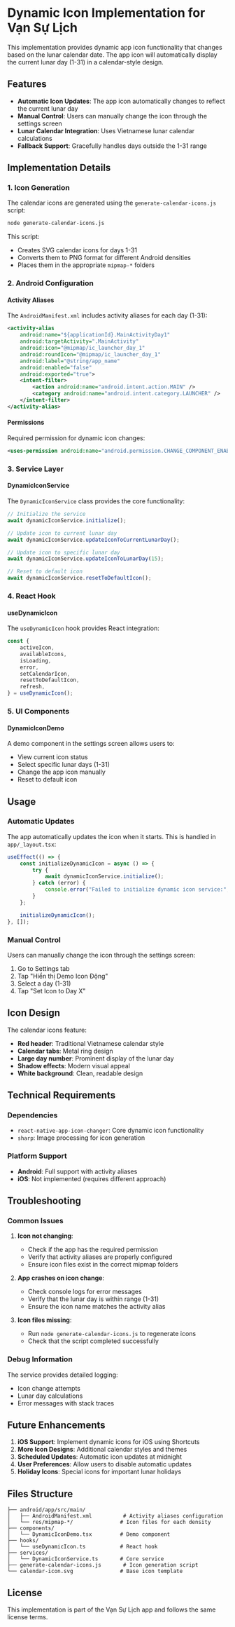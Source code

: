 # Dynamic Icon Implementation for Vạn Sự Lịch

This implementation provides dynamic app icon functionality that changes based on the lunar calendar date. The app icon will automatically display the current lunar day (1-31) in a calendar-style design.

## Features

-   **Automatic Icon Updates**: The app icon automatically changes to reflect the current lunar day
-   **Manual Control**: Users can manually change the icon through the settings screen
-   **Lunar Calendar Integration**: Uses Vietnamese lunar calendar calculations
-   **Fallback Support**: Gracefully handles days outside the 1-31 range

## Implementation Details

### 1. Icon Generation

The calendar icons are generated using the `generate-calendar-icons.js` script:

```bash
node generate-calendar-icons.js
```

This script:

-   Creates SVG calendar icons for days 1-31
-   Converts them to PNG format for different Android densities
-   Places them in the appropriate `mipmap-*` folders

### 2. Android Configuration

#### Activity Aliases

The `AndroidManifest.xml` includes activity aliases for each day (1-31):

```xml
<activity-alias
    android:name="${applicationId}.MainActivityDay1"
    android:targetActivity=".MainActivity"
    android:icon="@mipmap/ic_launcher_day_1"
    android:roundIcon="@mipmap/ic_launcher_day_1"
    android:label="@string/app_name"
    android:enabled="false"
    android:exported="true">
    <intent-filter>
        <action android:name="android.intent.action.MAIN" />
        <category android:name="android.intent.category.LAUNCHER" />
    </intent-filter>
</activity-alias>
```

#### Permissions

Required permission for dynamic icon changes:

```xml
<uses-permission android:name="android.permission.CHANGE_COMPONENT_ENABLED_STATE" />
```

### 3. Service Layer

#### DynamicIconService

The `DynamicIconService` class provides the core functionality:

```typescript
// Initialize the service
await dynamicIconService.initialize();

// Update icon to current lunar day
await dynamicIconService.updateIconToCurrentLunarDay();

// Update icon to specific lunar day
await dynamicIconService.updateIconToLunarDay(15);

// Reset to default icon
await dynamicIconService.resetToDefaultIcon();
```

### 4. React Hook

#### useDynamicIcon

The `useDynamicIcon` hook provides React integration:

```typescript
const {
    activeIcon,
    availableIcons,
    isLoading,
    error,
    setCalendarIcon,
    resetToDefaultIcon,
    refresh,
} = useDynamicIcon();
```

### 5. UI Components

#### DynamicIconDemo

A demo component in the settings screen allows users to:

-   View current icon status
-   Select specific lunar days (1-31)
-   Change the app icon manually
-   Reset to default icon

## Usage

### Automatic Updates

The app automatically updates the icon when it starts. This is handled in `app/_layout.tsx`:

```typescript
useEffect(() => {
    const initializeDynamicIcon = async () => {
        try {
            await dynamicIconService.initialize();
        } catch (error) {
            console.error("Failed to initialize dynamic icon service:", error);
        }
    };

    initializeDynamicIcon();
}, []);
```

### Manual Control

Users can manually change the icon through the settings screen:

1. Go to Settings tab
2. Tap "Hiển thị Demo Icon Động"
3. Select a day (1-31)
4. Tap "Set Icon to Day X"

## Icon Design

The calendar icons feature:

-   **Red header**: Traditional Vietnamese calendar style
-   **Calendar tabs**: Metal ring design
-   **Large day number**: Prominent display of the lunar day
-   **Shadow effects**: Modern visual appeal
-   **White background**: Clean, readable design

## Technical Requirements

### Dependencies

-   `react-native-app-icon-changer`: Core dynamic icon functionality
-   `sharp`: Image processing for icon generation

### Platform Support

-   **Android**: Full support with activity aliases
-   **iOS**: Not implemented (requires different approach)

## Troubleshooting

### Common Issues

1. **Icon not changing**:

    - Check if the app has the required permission
    - Verify that activity aliases are properly configured
    - Ensure icon files exist in the correct mipmap folders

2. **App crashes on icon change**:

    - Check console logs for error messages
    - Verify that the lunar day is within range (1-31)
    - Ensure the icon name matches the activity alias

3. **Icon files missing**:
    - Run `node generate-calendar-icons.js` to regenerate icons
    - Check that the script completed successfully

### Debug Information

The service provides detailed logging:

-   Icon change attempts
-   Lunar day calculations
-   Error messages with stack traces

## Future Enhancements

1. **iOS Support**: Implement dynamic icons for iOS using Shortcuts
2. **More Icon Designs**: Additional calendar styles and themes
3. **Scheduled Updates**: Automatic icon updates at midnight
4. **User Preferences**: Allow users to disable automatic updates
5. **Holiday Icons**: Special icons for important lunar holidays

## Files Structure

```
├── android/app/src/main/
│   ├── AndroidManifest.xml          # Activity aliases configuration
│   └── res/mipmap-*/               # Icon files for each density
├── components/
│   └── DynamicIconDemo.tsx         # Demo component
├── hooks/
│   └── useDynamicIcon.ts           # React hook
├── services/
│   └── DynamicIconService.ts       # Core service
├── generate-calendar-icons.js       # Icon generation script
└── calendar-icon.svg               # Base icon template
```

## License

This implementation is part of the Vạn Sự Lịch app and follows the same license terms.
